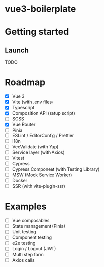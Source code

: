 # vue3-boilerplate

# Getting started

## Launch

TODO

# Roadmap

- [x] Vue 3
- [x] Vite (with .env files)
- [x] Typescript
- [x] Composition API (setup script)
- [ ] SCSS
- [x] Vue Router
- [ ] Pinia
- [ ] ESLint / EditorConfig / Prettier
- [ ] i18n
- [ ] VeeValidate (with Yup)
- [ ] Service layer (with Axios)
- [ ] Vitest
- [ ] Cypress
- [ ] Cypress Component (with Testing Library)
- [ ] MSW (Mock Service Worker)
- [ ] Docker
- [ ] SSR (with vite-plugin-ssr)

# Examples

- [ ] Vue composables
- [ ] State management (Pinia)
- [ ] Unit testing
- [ ] Component testing
- [ ] e2e testing
- [ ] Login / Logout (JWT)
- [ ] Multi step form
- [ ] Axios calls
